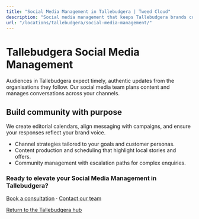 ```yaml
---
title: "Social Media Management in Tallebudgera | Tweed Cloud"
description: "Social media management that keeps Tallebudgera brands consistent and engaging."
url: "/locations/tallebudgera/social-media-management/"
---
```


# Tallebudgera Social Media Management

Audiences in Tallebudgera expect timely, authentic updates from the organisations they follow. Our social media team plans content and manages conversations across your channels.

## Build community with purpose

We create editorial calendars, align messaging with campaigns, and ensure your responses reflect your brand voice.

- Channel strategies tailored to your goals and customer personas.
- Content production and scheduling that highlight local stories and offers.
- Community management with escalation paths for complex enquiries.

### Ready to elevate your Social Media Management in Tallebudgera?

[Book a consultation](/consultation/) · [Contact our team](/contact/)

[Return to the Tallebudgera hub](/locations/tallebudgera/)
